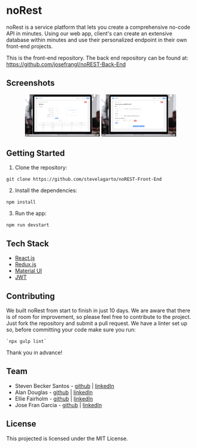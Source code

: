 # noRest

noRest is a service platform that lets you create a comprehensive no-code API in minutes. Using our web app, client's can create an extensive database within minutes and use their personalized endpoint in their own front-end projects.

This is the front-end repository. The back end repository can be found at: https://github.com/josefrangl/noREST-Back-End

## Screenshots

<p align="center">
  <img width="200" src="images/noREST1.png" />
  <img width="200" src="images/noREST2.png" />
</p>

## Getting Started

1. Clone the repository:
```
git clone https://github.com/stevelagarto/noREST-Front-End
```
2. Install the dependencies:
```
npm install
```
3. Run the app:
```
npm run devstart
```  

## Tech Stack

- [React.js](https://reactjs.org/)
- [Redux.js](https://redux.js.org/)
- [Material UI](https://material-ui.com/)
- [JWT](https://jwt.io/)

## Contributing

We built noRest from start to finish in just 10 days.  We are aware that there is of room for improvement, so please feel free to contribute to the project.  Just fork the repository and submit a pull request.  We have a linter set up so, before committing your code make sure you run:
```
`npx gulp lint`
```
Thank you in advance!

## Team

- Steven Becker Santos - [github](https://github.com/stevelagarto) | [linkedIn](https://www.linkedin.com/in/stevenbeckersantos/)
- Alan Douglas - [github](https://github.com/alandouglas96) | [linkedIn](https://www.linkedin.com/in/alan-douglas-aranda/)
- Ellie Fairholm - [github](https://github.com/elliefairholm) | [linkedIn](https://www.linkedin.com/in/elliefairholm/)
- Jose Fran Garcia - [github](https://github.com/josefrangl) | [linkedIn](https://www.linkedin.com/in/josefrangl/)

## License

This projected is licensed under the MIT License.
